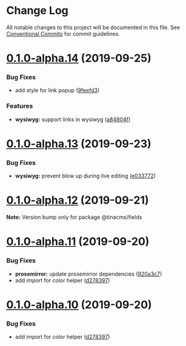 # Change Log

All notable changes to this project will be documented in this file.
See [Conventional Commits](https://conventionalcommits.org) for commit guidelines.

# [0.1.0-alpha.14](https://github.com/tinacms/tinacms/compare/@tinacms/fields@0.1.0-alpha.13...@tinacms/fields@0.1.0-alpha.14) (2019-09-25)


### Bug Fixes

* add style for link popup ([9feefd3](https://github.com/tinacms/tinacms/commit/9feefd3))


### Features

* **wysiwyg:** support links in wysiwyg ([a84804f](https://github.com/tinacms/tinacms/commit/a84804f))





# [0.1.0-alpha.13](https://github.com/tinacms/tinacms/compare/@tinacms/fields@0.1.0-alpha.12...@tinacms/fields@0.1.0-alpha.13) (2019-09-23)


### Bug Fixes

* **wysiwyg:** prevent blow up during live editing ([e033772](https://github.com/tinacms/tinacms/commit/e033772))





# [0.1.0-alpha.12](https://github.com/tinacms/tinacms/compare/@tinacms/fields@0.1.0-alpha.11...@tinacms/fields@0.1.0-alpha.12) (2019-09-21)

**Note:** Version bump only for package @tinacms/fields





# [0.1.0-alpha.11](https://github.com/tinacms/tinacms/compare/@tinacms/fields@0.1.0-alpha.9...@tinacms/fields@0.1.0-alpha.11) (2019-09-20)


### Bug Fixes

* **prosemirror:** update prosemirror dependencies ([920a3c7](https://github.com/tinacms/tinacms/commit/920a3c7))
* add import for color helper ([d278397](https://github.com/tinacms/tinacms/commit/d278397))





# [0.1.0-alpha.10](https://github.com/tinacms/tinacms/compare/@tinacms/fields@0.1.0-alpha.9...@tinacms/fields@0.1.0-alpha.10) (2019-09-20)


### Bug Fixes

* add import for color helper ([d278397](https://github.com/tinacms/tinacms/commit/d278397))
